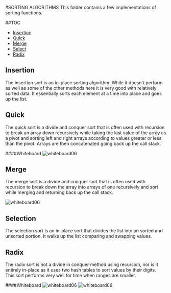 #SORTING ALGORITHMS
This folder contains a few implementations of sorting functions.

##TOC
- [Insertion](#insertion)
- [Quick](#quick)
- [Merge](#merge)
- [Select](#selection)
- [Radix](#radix)

## Insertion
The insertion sort is an in-place sorting algorithm.  While it doesn't perform as well as some of the other methods here it is very good with relatively sorted data. It essentially sorts each element at a time into place and goes up the list.


## Quick
The quick sort is a divide and conquer sort that is often used with recursion to break an array down recursively while taking the last value of the array as a pivot and sorting left and right arrays according to values greater or less than the pivot.  Arrays are then concatenated going back up the call stack.

####Whiteboard
![whiteboard06](../assets/quick_sort.jpg)

## Merge
The merge sort is a divide and conquer sort that is often used with recursion to break down the array into arrays of one recursively and sort while merging and returning back up the call stack.  

![whiteboard06](../assets/merge_sort.jpg)

## Selection
The selection sort is an in-place sort that divides the list into an sorted and unsorted portion. It walks up the list comparing and swapping values.

## Radix
The radix sort is not a divide in conquer method using recursion, nor is it entirely in-place as it uses two hash tables to sort values by their digits.  This sort performs very well for time when ranges are smaller. 

####Whiteboard
![whiteboard06](../assets/radix_sort_a.jpg)
![whiteboard06](../assets/radix_sort_b.jpg)
